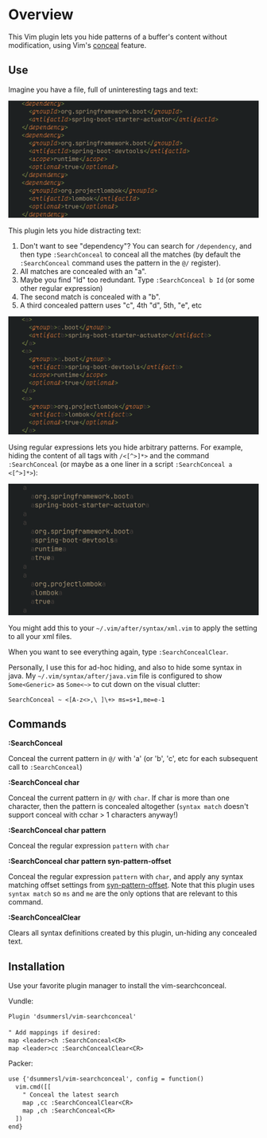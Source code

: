 Overview
========

This Vim plugin lets you hide patterns of a buffer's content without modification, using Vim's [conceal](https://vimhelp.org/syntax.txt.html#conceal) feature.

Use
---

Imagine you have a file, full of uninteresting tags and text:

![Example screenshot](./docs/disabled.png)

This plugin lets you hide distracting text:

1. Don't want to see "dependency"? You can search for `/dependency`, and then type `:SearchConceal` to conceal all the matches (by default the `:SearchConceal` command uses the pattern in the `@/` register).
2. All matches are concealed with an "a".
3. Maybe you find "Id" too redundant. Type `:SearchConceal b Id` (or some other regular expression)
4. The second match is concealed with a "b".
5. A third concealed pattern uses "c", 4th "d", 5th, "e", etc

![Example screenshot](./docs/enabled.png)

Using regular expressions lets you hide arbitrary patterns. For example, hiding the content of all tags with `/<[^>]*>` and the command
`:SearchConceal` (or maybe as a one liner in a script `:SearchConceal a <[^>]*>`):

![Example screenshot](./docs/enabled-hide-tags.png)

You might add this to your `~/.vim/after/syntax/xml.vim` to apply the setting
to all your xml files.

When you want to see everything again, type `:SearchConcealClear`.


Personally, I use this for ad-hoc hiding, and also to hide some syntax in java.
My `~/.vim/syntax/after/java.vim` file is configured to show `Some<Generic>` as
`Some<~>` to cut down on the visual clutter:

    SearchConceal ~ <[A-z<>,\ ]\+> ms=s+1,me=e-1

Commands
--------

**:SearchConceal**

Conceal the current pattern in `@/` with 'a' (or 'b', 'c', etc for each subsequent
call to `:SearchConceal`)

**:SearchConceal char**

Conceal the current pattern in `@/` with `char`. If char is more than one
character, then the pattern is concealed altogether (`syntax match` doesn't
support conceal with cchar > 1 characters anyway!)

**:SearchConceal char pattern**

Conceal the regular expression `pattern` with `char`

**:SearchConceal char pattern syn-pattern-offset**

Conceal the regular expression `pattern` with `char`, and apply any syntax
matching offset settings from [syn-pattern-offset](https://vimhelp.org/syntax.txt.html#syn-pattern-offset). Note that this plugin uses `syntax match` so `ms` and `me` are the only options that are relevant to this command.

**:SearchConcealClear**

Clears all syntax definitions created by this plugin, un-hiding any concealed
text.

Installation
------------

Use your favorite plugin manager to install the vim-searchconceal.

Vundle:

    Plugin 'dsummersl/vim-searchconceal'

    " Add mappings if desired:
    map <leader>ch :SearchConceal<CR>
    map <leader>cc :SearchConcealClear<CR>

Packer:

    use {'dsummersl/vim-searchconceal', config = function()
      vim.cmd([[
        " Conceal the latest search
        map ,cc :SearchConcealClear<CR>
        map ,ch :SearchConceal<CR>
      ])
    end}
